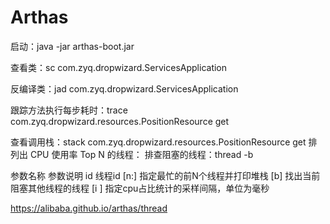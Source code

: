 # Arthas
启动：java -jar arthas-boot.jar

查看类：sc com.zyq.dropwizard.ServicesApplication

反编译类：jad com.zyq.dropwizard.ServicesApplication

跟踪方法执行每步耗时：trace com.zyq.dropwizard.resources.PositionResource get

查看调用栈：stack com.zyq.dropwizard.resources.PositionResource get
排列出 CPU 使用率 Top N 的线程：
排查阻塞的线程：thread -b

参数名称	参数说明
id	线程id
[n:]	指定最忙的前N个线程并打印堆栈
[b]	找出当前阻塞其他线程的线程
[i <value>]	指定cpu占比统计的采样间隔，单位为毫秒

https://alibaba.github.io/arthas/thread